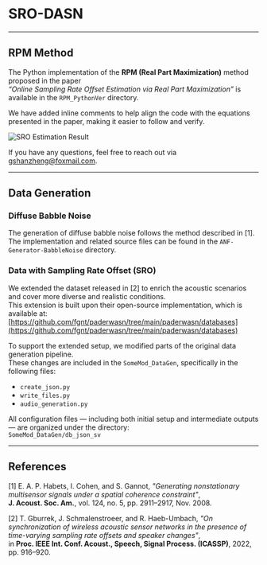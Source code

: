 # SRO-DASN

---

## RPM Method

The Python implementation of the **RPM (Real Part Maximization)** method proposed in the paper  
*“Online Sampling Rate Offset Estimation via Real Part Maximization”* is available in the `RPM_PythonVer` directory.

We have added inline comments to help align the code with the equations presented in the paper, making it easier to follow and verify.

![SRO Estimation Result](sro_estimation_plot.png)

If you have any questions, feel free to reach out via [gshanzheng@foxmail.com](mailto:gshanzheng@foxmail.com).

---

## Data Generation

### Diffuse Babble Noise

The generation of diffuse babble noise follows the method described in [1].  
The implementation and related source files can be found in the `ANF-Generator-BabbleNoise` directory.

### Data with Sampling Rate Offset (SRO)

We extended the dataset released in [2] to enrich the acoustic scenarios and cover more diverse and realistic conditions.  
This extension is built upon their open-source implementation, which is available at:  
[https://github.com/fgnt/paderwasn/tree/main/paderwasn/databases](https://github.com/fgnt/paderwasn/tree/main/paderwasn/databases)

To support the extended setup, we modified parts of the original data generation pipeline.  
These changes are included in the `SomeMod_DataGen`, specifically in the following files:

- `create_json.py`  
- `write_files.py`  
- `audio_generation.py`

All configuration files — including both initial setup and intermediate outputs — are organized under the directory:  
`SomeMod_DataGen/db_json_sv`

---

## References

[1] E. A. P. Habets, I. Cohen, and S. Gannot, *"Generating nonstationary multisensor signals under a spatial coherence constraint"*,  
**J. Acoust. Soc. Am.**, vol. 124, no. 5, pp. 2911–2917, Nov. 2008.

[2] T. Gburrek, J. Schmalenstroeer, and R. Haeb-Umbach, *"On synchronization of wireless acoustic sensor networks in the presence of time-varying sampling rate offsets and speaker changes"*,  
in **Proc. IEEE Int. Conf. Acoust., Speech, Signal Process. (ICASSP)**, 2022, pp. 916–920.
